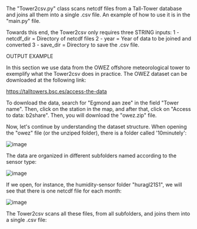 The "Tower2csv.py" class scans netcdf files from a Tall-Tower database and joins all them into a single .csv file. An example of how to use it is in the "main.py" file.

Towards this end, the Tower2csv only requires three STRING inputs: 
1 - netcdf_dir = Directory of netcdf files 
2 - year = Year of data to be joined and converted 
3 - save_dir = Directory to save the .csv file.

OUTPUT EXAMPLE

In this section we use data from the OWEZ offshore meteorological tower to exemplify what the Tower2csv does in practice. The OWEZ dataset can be downloaded at the following link: 

https://talltowers.bsc.es/access-the-data

To download the data, search for "Egmond aan zee" in the field "Tower name". Then, click on the station in the map, and after that, click on "Access to data: b2share". Then, you will download the "owez.zip" file.

Now, let's continue by understanding the dataset structure. When opening the "owez" file (or the unziped folder), there is a folder called '10minutely':

![image](https://github.com/marcosp-araujo/Tower2csv/assets/88653954/88a28998-6584-4e66-a616-556e6b23a530)

The data are organized in different subfolders named according to the sensor type:

![image](https://github.com/marcosp-araujo/Tower2csv/assets/88653954/3a697716-fc1e-439c-a5c3-2f0074f3b43d)

If we open, for instance, the humidity-sensor folder "huragl21S1", we will see that there is one netcdf file for each month:

![image](https://github.com/marcosp-araujo/Tower2csv/assets/88653954/0b73c460-3fb6-4c61-aa5f-addd5ffee83e)

The Tower2csv scans all these files, from all subfolders, and joins them into a single .csv file:


